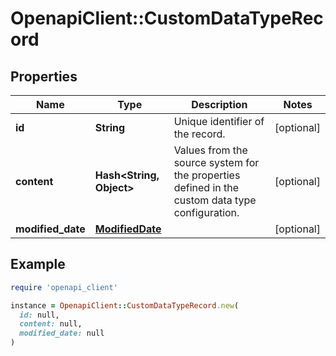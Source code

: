 # OpenapiClient::CustomDataTypeRecord

## Properties

| Name | Type | Description | Notes |
| ---- | ---- | ----------- | ----- |
| **id** | **String** | Unique identifier of the record. | [optional] |
| **content** | **Hash&lt;String, Object&gt;** | Values from the source system for the properties defined in the custom data type configuration. | [optional] |
| **modified_date** | [**ModifiedDate**](ModifiedDate.md) |  | [optional] |

## Example

```ruby
require 'openapi_client'

instance = OpenapiClient::CustomDataTypeRecord.new(
  id: null,
  content: null,
  modified_date: null
)
```

